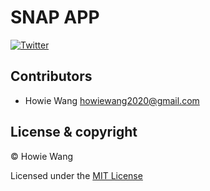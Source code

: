 # SNAP APP

 <a href="https://twitter.com/howiework">
    <img alt="Twitter" src="https://img.shields.io/twitter/follow/howiework?label=Follow%20%40howiework&logo=Twitter&style=flat-square"></a>

## Contributors

- Howie Wang <howiewang2020@gmail.com>

## License & copyright

© Howie Wang

Licensed under the [MIT License](LICENSE)
